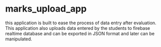 # marks_upload_app
this application is built to ease the process of data entry after evaluation. This application also uploads data entered by the students to firebase realtime database and can be exported in JSON format and later can be manipulated.
